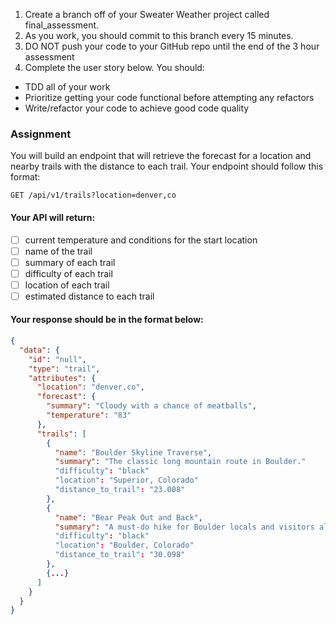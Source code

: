 1. Create a branch off of your Sweater Weather project called final_assessment.
2. As you work, you should commit to this branch every 15 minutes.
3. DO NOT push your code to your GitHub repo until the end of the 3 hour assessment
4. Complete the user story below. You should:

  * TDD all of your work
  * Prioritize getting your code functional before attempting any refactors
  * Write/refactor your code to achieve good code quality

### Assignment
You will build an endpoint that will retrieve the forecast for a location and nearby trails with the distance to each trail.
Your endpoint should follow this format:

`GET /api/v1/trails?location=denver,co`

#### Your API will return:

  - [ ] current temperature and conditions for the start location
  - [ ] name of the trail
  - [ ] summary of each trail
  - [ ] difficulty of each trail
  - [ ] location of each trail
  - [ ] estimated distance to each trail

#### Your response should be in the format below:

``` json
{
  "data": {
    "id": "null",
    "type": "trail",
    "attributes": {
      "location": "denver,co",
      "forecast": {
        "summary": "Cloudy with a chance of meatballs",
        "temperature": "83"
      },
      "trails": [
        {
          "name": "Boulder Skyline Traverse",
          "summary": "The classic long mountain route in Boulder."
          "difficulty": "black"
          "location": "Superior, Colorado"
          "distance_to_trail": "23.008"
        },
        {
          "name": "Bear Peak Out and Back",
          "summary": "A must-do hike for Boulder locals and visitors alike!"
          "difficulty": "black"
          "location": "Boulder, Colorado"
          "distance_to_trail": "30.098"
        },
        {...}
      ]
    }
  }
}
```
